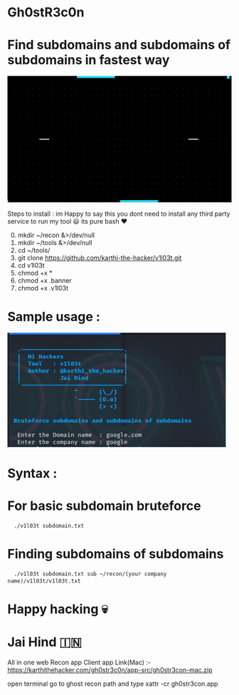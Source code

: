 # Gh0stR3c0n


# Find subdomains and subdomains of subdomains in fastest way 


![alt text](https://github.com/karthi-the-hacker/v1l03t/raw/main/anime.gif)

Steps to install :
im Happy to say this you dont need to install any third party service to run my tool 😃
its pure bash ❤️️

0. mkdir ~/recon &>/dev/null
1. mkdir ~/tools &>/dev/null
2. cd ~/tools/
3. git clone https://github.com/karthi-the-hacker/v1l03t.git
4. cd v1l03t
5. chmod +x *
6. chmod +x .banner
7. chmod +x .v1l03t

# Sample usage :

![alt text](https://github.com/karthi-the-hacker/v1l03t/raw/main/basic.png)


# Syntax :

# For basic subdomain bruteforce 
      ./v1l03t subdomain.txt 
       
# Finding subdomains of subdomains 
      ./v1l03t subdomain.txt sub ~/recon/(your company name)/v1l03t/v1l03t.txt
      
# Happy hacking 💀
# Jai Hind 🇮🇳

All in one web Recon app
Client app Link(Mac) :- https://karthithehacker.com/gh0str3c0n/app-src/gh0str3con-mac.zip

open terminal go to ghost recon path and type xattr -cr gh0str3con.app
